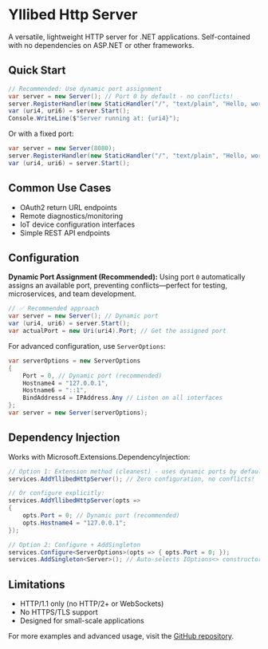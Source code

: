 # Yllibed Http Server

A versatile, lightweight HTTP server for .NET applications. Self-contained with no dependencies on ASP.NET or other frameworks.

## Quick Start

```csharp
// Recommended: Use dynamic port assignment
var server = new Server(); // Port 0 by default - no conflicts!
server.RegisterHandler(new StaticHandler("/", "text/plain", "Hello, world!"));
var (uri4, uri6) = server.Start();
Console.WriteLine($"Server running at: {uri4}");
```

Or with a fixed port:
```csharp
var server = new Server(8080);
server.RegisterHandler(new StaticHandler("/", "text/plain", "Hello, world!"));
var (uri4, uri6) = server.Start();
```

## Common Use Cases
* OAuth2 return URL endpoints
* Remote diagnostics/monitoring
* IoT device configuration interfaces
* Simple REST API endpoints

## Configuration

**Dynamic Port Assignment (Recommended):** Using port `0` automatically assigns an available port, preventing conflicts—perfect for testing, microservices, and team development.

```csharp
// ✅ Recommended approach
var server = new Server(); // Dynamic port
var (uri4, uri6) = server.Start();
var actualPort = new Uri(uri4).Port; // Get the assigned port
```

For advanced configuration, use `ServerOptions`:

```csharp
var serverOptions = new ServerOptions
{
    Port = 0, // Dynamic port (recommended)
    Hostname4 = "127.0.0.1",
    Hostname6 = "::1",
    BindAddress4 = IPAddress.Any // Listen on all interfaces
};
var server = new Server(serverOptions);
```

## Dependency Injection

Works with Microsoft.Extensions.DependencyInjection:

```csharp
// Option 1: Extension method (cleanest) - uses dynamic ports by default
services.AddYllibedHttpServer(); // Zero configuration, no conflicts!

// Or configure explicitly:
services.AddYllibedHttpServer(opts =>
{
    opts.Port = 0; // Dynamic port (recommended)
    opts.Hostname4 = "127.0.0.1";
});

// Option 2: Configure + AddSingleton
services.Configure<ServerOptions>(opts => { opts.Port = 0; });
services.AddSingleton<Server>(); // Auto-selects IOptions<> constructor
```

## Limitations
* HTTP/1.1 only (no HTTP/2+ or WebSockets)
* No HTTPS/TLS support
* Designed for small-scale applications

For more examples and advanced usage, visit the [GitHub repository](https://github.com/carldebilly/Yllibed.HttpServer).
